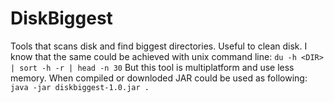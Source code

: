 DiskBiggest
===========

Tools that scans disk and find biggest directories.
Useful to clean disk.
I know that the same could be achieved with unix command line: `du -h <DIR> | sort -h -r | head -n 30`
But this tool is multiplatform and use less memory.
When compiled or downloded JAR could be used as following:
`java -jar diskbiggest-1.0.jar .`